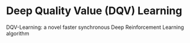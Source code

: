 # Deep Quality Value (DQV) Learning
DQV-Learning: a novel faster synchronous Deep Reinforcement Learning algorithm
